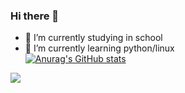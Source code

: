 ### Hi there 👋

- 🔭 I’m currently studying in school
- 🌱 I’m currently learning python/linux  
[![Anurag's GitHub stats](https://github-readme-stats.vercel.app/api?username=nighttale&show_icons=true)](https://github.com/anuraghazra/github-readme-stats)
<img src="https://github-readme-stats.vercel.app/api?username=nighttale&show_icons=true">

